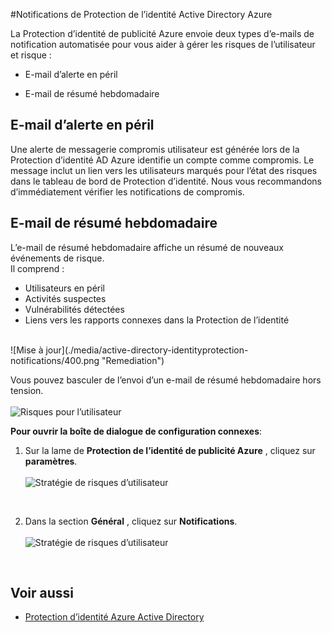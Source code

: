 <properties
    pageTitle="Les notifications de Protection de l’identité Active Directory Azure | Microsoft Azure"
    description="Découvrez comment les notifications prennent en charge vos activités d’enquête."
    services="active-directory"
    keywords="protection d’identité Azure ActiveDirectory, découverte d’application cloud, gestion des applications, sécurité, risques, le niveau de risque, vulnérabilité, stratégie de sécurité"
    documentationCenter=""
    authors="MarkusVi"
    manager="femila"
    editor=""/>

<tags
    ms.service="active-directory"
    ms.workload="identity"
    ms.tgt_pltfrm="na"
    ms.devlang="na"
    ms.topic="article"
    ms.date="10/20/2016"
    ms.author="markvi"/>

#<a name="azure-active-directory-identity-protection-notifications"></a>Notifications de Protection de l’identité Active Directory Azure 


La Protection d’identité de publicité Azure envoie deux types d’e-mails de notification automatisée pour vous aider à gérer les risques de l’utilisateur et risque :

- E-mail d’alerte en péril

- E-mail de résumé hebdomadaire

## <a name="user-compromised-alert-email"></a>E-mail d’alerte en péril

Une alerte de messagerie compromis utilisateur est générée lors de la Protection d’identité AD Azure identifie un compte comme compromis. Le message inclut un lien vers les utilisateurs marqués pour l’état des risques dans le tableau de bord de Protection d’identité. Nous vous recommandons d’immédiatement vérifier les notifications de compromis.


## <a name="weekly-digest-email"></a>E-mail de résumé hebdomadaire

L’e-mail de résumé hebdomadaire affiche un résumé de nouveaux événements de risque.<br>
Il comprend :

- Utilisateurs en péril
- Activités suspectes
- Vulnérabilités détectées
- Liens vers les rapports connexes dans la Protection de l’identité


<br>
![Mise à jour](./media/active-directory-identityprotection-notifications/400.png "Remediation")
<br> 

Vous pouvez basculer de l’envoi d’un e-mail de résumé hebdomadaire hors tension.
<br><br>
![Risques pour l’utilisateur](./media/active-directory-identityprotection-notifications/62.png "User risks")
<br>
 

**Pour ouvrir la boîte de dialogue de configuration connexes**:

1. Sur la lame de **Protection de l’identité de publicité Azure** , cliquez sur **paramètres**.
<br><br>
![Stratégie de risques d’utilisateur](./media/active-directory-identityprotection-notifications/401.png "User risk policy")
<br>

2. Dans la section **Général** , cliquez sur **Notifications**.
<br><br>
![Stratégie de risques d’utilisateur](./media/active-directory-identityprotection-notifications/405.png "User risk policy")
<br>




## <a name="see-also"></a>Voir aussi

- [Protection d’identité Azure Active Directory](active-directory-identityprotection.md) 

